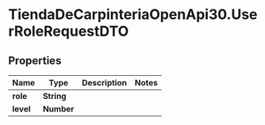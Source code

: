 # TiendaDeCarpinteriaOpenApi30.UserRoleRequestDTO

## Properties

Name | Type | Description | Notes
------------ | ------------- | ------------- | -------------
**role** | **String** |  | 
**level** | **Number** |  | 


